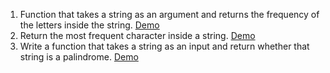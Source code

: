 01. Function that takes a string as an argument and returns the frequency of the letters inside the string. <a href="https://marius8dev.github.io/01/index.html" target="_blank">Demo</a>
02. Return the most frequent character inside a string. <a href="https://marius8dev.github.io/02/index.html" target="_blank">Demo</a>
03. Write a function that takes a string as an input and return whether that string is a palindrome. <a href="https://marius8dev.github.io/03/index.html" target="_blank">Demo</a>